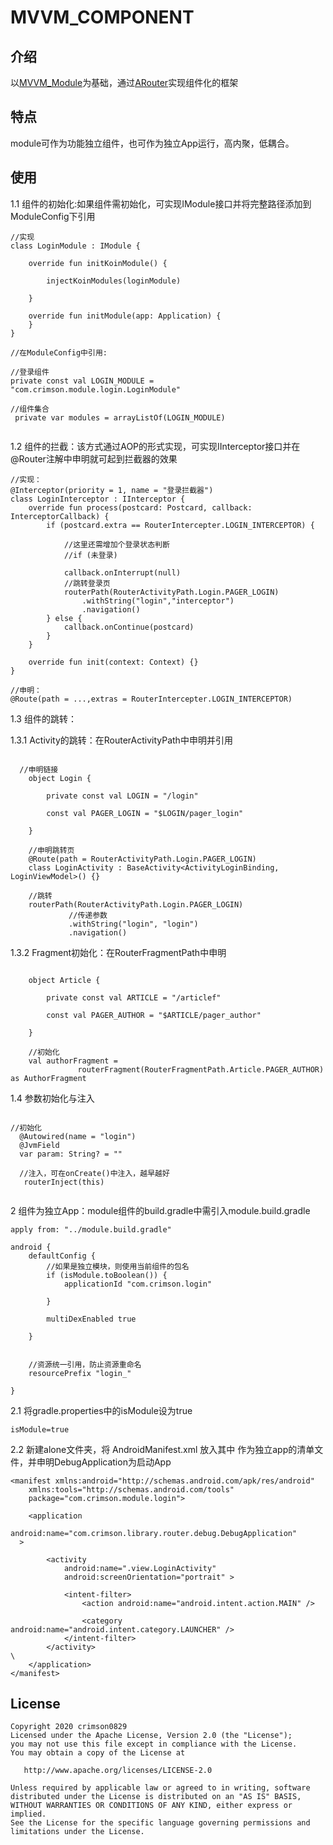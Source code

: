 # MVVM_COMPONENT

## 介绍

以[MVVM_Module](https://github.com/crimson0829/MVVM_Module)为基础，通过[ARouter](https://github.com/alibaba/ARouter)实现组件化的框架

## 特点

module可作为功能独立组件，也可作为独立App运行，高内聚，低耦合。


## 使用

1.1 组件的初始化:如果组件需初始化，可实现IModule接口并将完整路径添加到ModuleConfig下引用

```
//实现
class LoginModule : IModule {

    override fun initKoinModule() {

        injectKoinModules(loginModule)

    }

    override fun initModule(app: Application) {
    }
}

//在ModuleConfig中引用:

//登录组件
private const val LOGIN_MODULE = "com.crimson.module.login.LoginModule"

//组件集合
 private var modules = arrayListOf(LOGIN_MODULE)


```

1.2 组件的拦截：该方式通过AOP的形式实现，可实现IInterceptor接口并在@Router注解中申明就可起到拦截器的效果

```
//实现：
@Interceptor(priority = 1, name = "登录拦截器")
class LoginInterceptor : IInterceptor {
    override fun process(postcard: Postcard, callback: InterceptorCallback) {
        if (postcard.extra == RouterIntercepter.LOGIN_INTERCEPTOR) {

            //这里还需增加个登录状态判断
            //if (未登录)

            callback.onInterrupt(null)
            //跳转登录页
            routerPath(RouterActivityPath.Login.PAGER_LOGIN)
                .withString("login","interceptor")
                .navigation()
        } else {
            callback.onContinue(postcard)
        }
    }

    override fun init(context: Context) {}
}

//申明：
@Route(path = ...,extras = RouterIntercepter.LOGIN_INTERCEPTOR)

```

1.3 组件的跳转：

1.3.1 Activity的跳转：在RouterActivityPath中申明并引用


```
  
  //申明链接
    object Login {

        private const val LOGIN = "/login"

        const val PAGER_LOGIN = "$LOGIN/pager_login"

    }
    
    //申明跳转页
    @Route(path = RouterActivityPath.Login.PAGER_LOGIN)
    class LoginActivity : BaseActivity<ActivityLoginBinding, LoginViewModel>() {}
    
    //跳转
    routerPath(RouterActivityPath.Login.PAGER_LOGIN)
             //传递参数
             .withString("login", "login")
             .navigation()

```

1.3.2 Fragment初始化：在RouterFragmentPath中申明

```

    object Article {

        private const val ARTICLE = "/articlef"

        const val PAGER_AUTHOR = "$ARTICLE/pager_author"

    }
    
    //初始化
    val authorFragment =
               routerFragment(RouterFragmentPath.Article.PAGER_AUTHOR) as AuthorFragment

```

1.4 参数初始化与注入

```

//初始化
  @Autowired(name = "login")
  @JvmField
  var param: String? = ""
  
  //注入，可在onCreate()中注入，越早越好
   routerInject(this)
    

```

2 组件为独立App：module组件的build.gradle中需引入module.build.gradle

```
apply from: "../module.build.gradle"

android {
    defaultConfig {
        //如果是独立模块，则使用当前组件的包名
        if (isModule.toBoolean()) {
            applicationId "com.crimson.login"

        }

        multiDexEnabled true

    }


    //资源统一引用，防止资源重命名
    resourcePrefix "login_"

}

```

2.1 将gradle.properties中的isModule设为true

```
isModule=true

```


2.2 新建alone文件夹，将 AndroidManifest.xml 放入其中 作为独立app的清单文件，并申明DebugApplication为启动App

```
<manifest xmlns:android="http://schemas.android.com/apk/res/android"
    xmlns:tools="http://schemas.android.com/tools"
    package="com.crimson.module.login">

    <application
        android:name="com.crimson.library.router.debug.DebugApplication"
  >

        <activity
            android:name=".view.LoginActivity"
            android:screenOrientation="portrait" >

            <intent-filter>
                <action android:name="android.intent.action.MAIN" />

                <category android:name="android.intent.category.LAUNCHER" />
            </intent-filter>
        </activity>
\
    </application>
</manifest>

```


## License

```
Copyright 2020 crimson0829
Licensed under the Apache License, Version 2.0 (the "License");
you may not use this file except in compliance with the License.
You may obtain a copy of the License at

   http://www.apache.org/licenses/LICENSE-2.0

Unless required by applicable law or agreed to in writing, software
distributed under the License is distributed on an "AS IS" BASIS,
WITHOUT WARRANTIES OR CONDITIONS OF ANY KIND, either express or implied.
See the License for the specific language governing permissions and
limitations under the License.
```


